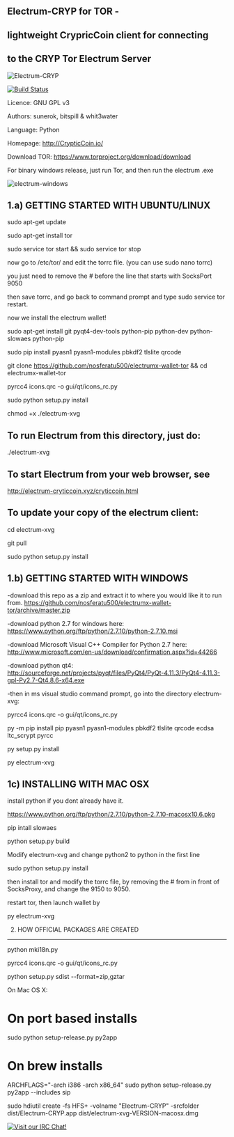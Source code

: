 Electrum-CRYP for TOR - 
------------------------------------------------
lightweight CrypricCoin client for connecting 
------------------------------------------------
to the CRYP Tor Electrum Server
------------------------------------------------
![Electrum-CRYP](https://raw.githubusercontent.com/vergecurrency/electrum-xvg-tor/master/electrumlogo.png)

[![Build Status](https://travis-ci.org/vergecurrency/electrum-xvg-tor.svg?branch=master)](https://travis-ci.org/vergecurrency/electrum-xvg-tor)

Licence: GNU GPL v3

Authors: sunerok, bitspill & whit3water

Language: Python

Homepage: http://CrypticCoin.io/

Download TOR: https://www.torproject.org/download/download

For binary windows release, just run Tor, and then run the electrum .exe

![electrum-windows](http://i.imgur.com/E4zj9JL.png)

1.a) GETTING STARTED WITH UBUNTU/LINUX
------------------
sudo apt-get update

sudo apt-get install tor

sudo service tor start && sudo service tor stop

now go to /etc/tor/ and edit the torrc file. (you can use sudo nano torrc)

you just need to remove the # before the line that starts with SocksPort 9050

then save torrc, and go back to command prompt and type sudo service tor restart.

now we install the electrum wallet!

sudo apt-get install git pyqt4-dev-tools python-pip python-dev python-slowaes python-pip

sudo pip install pyasn1 pyasn1-modules pbkdf2 tlslite qrcode

git clone https://github.com/nosferatu500/electrumx-wallet-tor && cd electrumx-wallet-tor

pyrcc4 icons.qrc -o gui/qt/icons_rc.py

sudo python setup.py install

chmod +x ./electrum-xvg

To run Electrum from this directory, just do:
---------------------------------------------
  ./electrum-xvg

To start Electrum from your web browser, see
--------------------------------------------
http://electrum-cryticcoin.xyz/cryticcoin.html

To update your copy of the electrum client:
-------------------------------------------
cd electrum-xvg

git pull

sudo python setup.py install

1.b) GETTING STARTED WITH WINDOWS
------------------

-download this repo as a zip and extract it to where you would like it to run from. 
https://github.com/nosferatu500/electrumx-wallet-tor/archive/master.zip

-download python 2.7 for windows here: https://www.python.org/ftp/python/2.7.10/python-2.7.10.msi

-download Microsoft Visual C++ Compiler for Python 2.7 here: http://www.microsoft.com/en-us/download/confirmation.aspx?id=44266

-download python qt4: http://sourceforge.net/projects/pyqt/files/PyQt4/PyQt-4.11.3/PyQt4-4.11.3-gpl-Py2.7-Qt4.8.6-x64.exe

-then in ms visual studio command prompt, go into the directory electrum-xvg:

pyrcc4 icons.qrc -o gui/qt/icons_rc.py

py -m pip install pip pyasn1 pyasn1-modules pbkdf2 tlslite qrcode ecdsa ltc_scrypt pyrcc

py setup.py install

py electrum-xvg

1c) INSTALLING WITH MAC OSX
-----------------

install python if you dont already have it.

https://www.python.org/ftp/python/2.7.10/python-2.7.10-macosx10.6.pkg

pip intall slowaes

python setup.py build

Modify electrum-xvg and change python2 to python in the first line

sudo python setup.py install

then install tor and modify the torrc file, by removing the # from in front of SocksProxy, and change the 9150 to 9050.

restart tor, then launch wallet by 

py electrum-xvg


2. HOW OFFICIAL PACKAGES ARE CREATED
------------------------------------

python mki18n.py

pyrcc4 icons.qrc -o gui/qt/icons_rc.py

python setup.py sdist --format=zip,gztar

On Mac OS X:

  # On port based installs
  
  sudo python setup-release.py py2app

  # On brew installs
  
  ARCHFLAGS="-arch i386 -arch x86_64" sudo python setup-release.py py2app --includes sip

  sudo hdiutil create -fs HFS+ -volname "Electrum-CRYP" -srcfolder dist/Electrum-CRYP.app dist/electrum-xvg-VERSION-macosx.dmg


[![Visit our IRC Chat!](https://kiwiirc.com/buttons/irc.freenode.net/cryticcoin.png)](https://kiwiirc.com/client/irc.freenode.net/?nick=xvg|?&theme=cli#cryticcoin)

